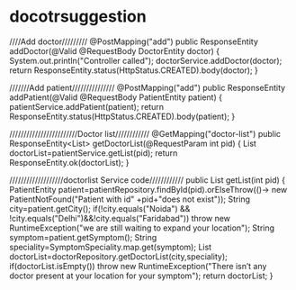 # docotrsuggestion


////Add doctor/////////
@PostMapping("add")
	public ResponseEntity<DoctorEntity> addDoctor(@Valid @RequestBody DoctorEntity doctor)
	{
		System.out.println("Controller called");
		doctorService.addDoctor(doctor);	
		return ResponseEntity.status(HttpStatus.CREATED).body(doctor);
	}



 ///////Add patient///////////////
  @PostMapping("add")
	public ResponseEntity<PatientEntity> addPatient(@Valid @RequestBody PatientEntity patient)
	{
		patientService.addPatient(patient);
		return ResponseEntity.status(HttpStatus.CREATED).body(patient);
	}


 ////////////////////////Doctor list////////////
 @GetMapping("doctor-list")
   public ResponseEntity<List<DoctorEntity>> getDoctorList(@RequestParam int pid)
   {
	   List<DoctorEntity> doctorList=patientService.getList(pid);
	   return ResponseEntity.ok(doctorList);
   }


   ///////////////////doctorlist Service code////////////
   public List<DoctorEntity> getList(int pid)
	{
		PatientEntity patient=patientRepository.findById(pid).orElseThrow(()-> new PatientNotFound("Patient with id" +pid+"does not exist"));
		String city=patient.getCity();
        if(!city.equals("Noida") && !city.equals("Delhi")&&!city.equals("Faridabad"))
        	throw new RuntimeException("we are still waiting to expand your location");
        String symptom=patient.getSymptom();
        String speciality=SymptomSpeciality.map.get(symptom);
        List<DoctorEntity> doctorList=doctorRepository.getDoctorList(city,speciality);
        if(doctorList.isEmpty())
        	throw new RuntimeException("There isn’t any doctor present at your location for your symptom");
		return doctorList;
	}
